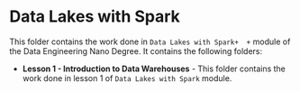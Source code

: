 # Data Lakes with Spark

This folder contains the work done in `Data Lakes with Spark+  +` module of the Data Engineering Nano Degree. It contains the following folders:
* **Lesson 1 - Introduction to Data Warehouses** - This folder contains the work done in lesson 1 of `Data Lakes with Spark` module.